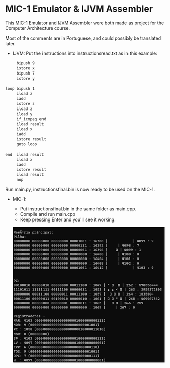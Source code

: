 # MIC-1 Emulator & IJVM Assembler

This [MIC-1](https://en.wikipedia.org/wiki/MIC-1) Emulator and [IJVM](https://en.wikipedia.org/wiki/IJVM) Assembler were both made as project for the Computer Architecture course.

Most of the comments are in Portuguese, and could possibly be translated later.

- IJVM:
 Put the instructions into instructionsread.txt as in this example:
 ```	
      bipush 9 
      istore x
      bipush 7
      istore y

loop bipush 1
	  iload z
	  iadd 
      istore z 
      iload z
      iload y
      if_icmpeq end
      iload result
      iload x
      iadd
      istore result
      goto loop

end  iload result
      iload x 
      iadd
      istore result
      iload result
      nop		
  ```
 Run main.py, instructionsfinal.bin is now ready to be used on the MIC-1.
  
 - MIC-1:
    - Put instructionsfinal.bin in the same folder as main.cpp.
    - Compile and run main.cpp
    - Keep pressing Enter and you'll see it working.
    
   ![""](/mic1.png)
    
  
